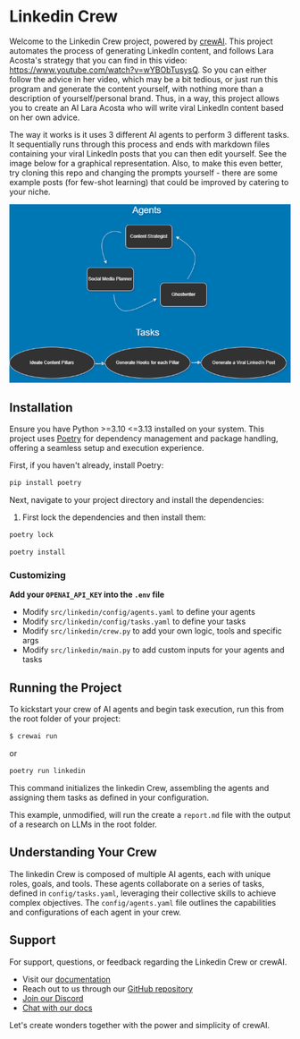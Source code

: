 # Linkedin Crew

Welcome to the Linkedin Crew project, powered by [crewAI](https://crewai.com). This project automates the process of generating LinkedIn content, and follows Lara Acosta's strategy that you can find in this video: https://www.youtube.com/watch?v=wYBObTusysQ. So you can either follow the advice in her video, which may be a bit tedious, or just run this program and generate the content yourself, with nothing more than a description of yourself/personal brand. Thus, in a way, this project allows you to create an AI Lara Acosta who will write viral LinkedIn content based on her own advice.

The way it works is it uses 3 different AI agents to perform 3 different tasks. It sequentially runs through this process and ends with markdown files containing your viral LinkedIn posts that you can then edit yourself. See the image below for a graphical representation. Also, to make this even better, try cloning this repo and changing the prompts yourself - there are some example posts (for few-shot learning) that could be improved by catering to your niche.

<img src="LinkedInAutomationImage.png" alt="AI Agents Framework" width="600">


## Installation

Ensure you have Python >=3.10 <=3.13 installed on your system. This project uses [Poetry](https://python-poetry.org/) for dependency management and package handling, offering a seamless setup and execution experience.

First, if you haven't already, install Poetry:

```bash
pip install poetry
```

Next, navigate to your project directory and install the dependencies:

1. First lock the dependencies and then install them:
```bash
poetry lock
```
```bash
poetry install
```
### Customizing

**Add your `OPENAI_API_KEY` into the `.env` file**

- Modify `src/linkedin/config/agents.yaml` to define your agents
- Modify `src/linkedin/config/tasks.yaml` to define your tasks
- Modify `src/linkedin/crew.py` to add your own logic, tools and specific args
- Modify `src/linkedin/main.py` to add custom inputs for your agents and tasks

## Running the Project

To kickstart your crew of AI agents and begin task execution, run this from the root folder of your project:

```bash
$ crewai run
```
or
```bash
poetry run linkedin
```

This command initializes the linkedin Crew, assembling the agents and assigning them tasks as defined in your configuration.

This example, unmodified, will run the create a `report.md` file with the output of a research on LLMs in the root folder.

## Understanding Your Crew

The linkedin Crew is composed of multiple AI agents, each with unique roles, goals, and tools. These agents collaborate on a series of tasks, defined in `config/tasks.yaml`, leveraging their collective skills to achieve complex objectives. The `config/agents.yaml` file outlines the capabilities and configurations of each agent in your crew.

## Support

For support, questions, or feedback regarding the Linkedin Crew or crewAI.
- Visit our [documentation](https://docs.crewai.com)
- Reach out to us through our [GitHub repository](https://github.com/joaomdmoura/crewai)
- [Join our Discord](https://discord.com/invite/X4JWnZnxPb)
- [Chat with our docs](https://chatg.pt/DWjSBZn)

Let's create wonders together with the power and simplicity of crewAI.
